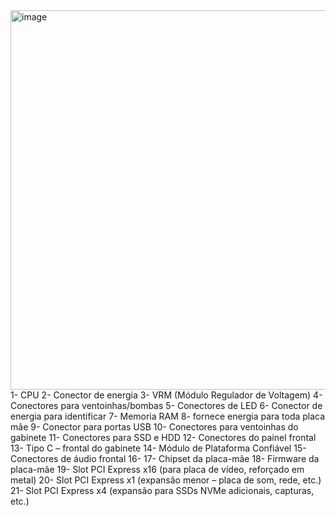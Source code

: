 <img width="606" height="607" alt="image" src="https://github.com/user-attachments/assets/d1ee3da5-eda4-4b26-bbce-4fd81a1b2cb1" />
1- CPU
2- Conector de energia 
3- VRM (Módulo Regulador de Voltagem)
4- Conectores para ventoinhas/bombas
5- Conectores de LED
6- Conector de energia para identificar 
7- Memoria RAM
8- fornece energia para toda placa mãe 
9- Conector para portas USB
10- Conectores para ventoinhas do gabinete
11- Conectores para SSD e HDD
12- Conectores do painel frontal
13- Tipo C – frontal do gabinete
14- Módulo de Plataforma Confiável
15- Conectores de áudio frontal
16- 
17- Chipset da placa-mãe
18- Firmware da placa-mãe
19- Slot PCI Express x16 (para placa de vídeo, reforçado em metal)
20- Slot PCI Express x1 (expansão menor – placa de som, rede, etc.)
21- Slot PCI Express x4 (expansão para SSDs NVMe adicionais, capturas, etc.)

